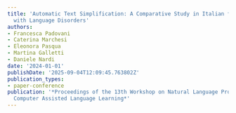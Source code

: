 ```yaml
---
title: 'Automatic Text Simplification: A Comparative Study in Italian for Children
  with Language Disorders'
authors:
- Francesca Padovani
- Caterina Marchesi
- Eleonora Pasqua
- Martina Galletti
- Daniele Nardi
date: '2024-01-01'
publishDate: '2025-09-04T12:09:45.763802Z'
publication_types:
- paper-conference
publication: '*Proceedings of the 13th Workshop on Natural Language Processing for
  Computer Assisted Language Learning*'
---
```

